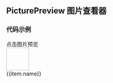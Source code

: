 ## PicturePreview 图片查看器

### 代码示例

<script>
export default {
  data () {
    return {
      visible: false,
      activeIndex: 0,
      source: [
        {name: 'pic1', src: '//ysf.nosdn.127.net/xcdbmadptmoftklqvwwxzwlvlorxnzin'},
        {name: 'pic2', src: '//ysf.nosdn.127.net/ausunifcvhchdzbexjvxcswemqeojqdf'},
        {name: 'pic3', src: '//ysf.nosdn.127.net/ijonlnhjaleturyoittndfkpuhbchdkd'},
        {name: 'pic4', src: '//ysf.nosdn.127.net/bqwiuevkyaimbmqcjvealfhejvxzbbth'},
        {name: 'pic5', src: '//ysf.nosdn.127.net/rygnbxiwcgoudyqnzzpypmtxlwpixigf'}
      ]
    }
  },
  methods: {
    handleOpen (index) {
      this.visible = true
      this.activeIndex = index
    },

    handleClose () {
      this.visible = false
      console.log('关闭');
    }
  }
}
</script>
<div class="demo-block">
  <div class="demo-picpreview">
    <div class="tips">点击图片预览</div>
    <div class="pics">
      <div v-for="(item, index) in source" :key="'demo_pic' + index" class="item" @click="() => handleOpen(index)">
        <img :src="item.src" :alt="item.name" width="60px" height="60px" />
        <div class="name">{{item.name}}</div>
      </div>
    </div>
  </div>
  <mi-picture-preview :activeIndex="activeIndex" :source="source" :toolbar="true" :visible="visible" :onClose="handleClose" :draggable="true"></mi-picture-preview>
</div>